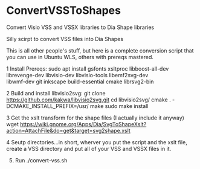 # ConvertVSSToShapes
Convert Visio VSS and VSSX libraries to Dia Shape libraries

Silly scirpt to convert VSS files into Dia Shapes

This is all other people's stuff, but here is a complete conversion script that you can use in Ubuntu WLS, others with prereqs mastered.

1 Install Prereqs:
sudo apt install gsfonts xsltproc libboost-all-dev librevenge-dev libvisio-dev libvisio-tools libemf2svg-dev \
                 libwmf-dev git inkscape build-essential cmake librsvg2-bin

2 Build and install libvisio2svg:
git clone
https://github.com/kakwa/libvisio2svg.git
cd libvisio2svg/
cmake . -DCMAKE_INSTALL_PREFIX=/usr/
make
sudo make install

3 Get the xslt transform for the shape files (I actually include it anyway)
wget https://wiki.gnome.org/Apps/Dia/SvgToShapeXslt?action=AttachFile&do=get&target=svg2shape.xslt

4 Seutp directories...in short, wherver you put the script and the xslt file, create a VSS directory and put all of your VSS and VSSX files in it.

5. Run ./convert-vss.sh

